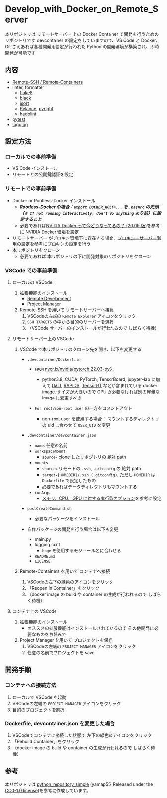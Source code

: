 # Develop_with_Docker_on_Remote_Server

本リポジトリは リモートサーバー 上の Docker Container で開発を行うためのリポジトリです
devcontainer の設定をしていますので、VS Code と Docker、Git さえあれば各種開発用設定が行われた Python の開発環境が構築され、即時開発が可能です

## 内容

- [Remote-SSH / Remote-Containers](https://code.visualstudio.com/docs/remote/ssh#_open-a-folder-on-a-remote-ssh-host-in-a-container)
- linter, formatter
  - [flake8](https://flake8.pycqa.org/en/latest/)
  - [black](https://black.readthedocs.io/en/stable/)
  - [isort](https://pycqa.github.io/isort/)
  - [Pylance](https://marketplace.visualstudio.com/items?itemName=ms-python.vscode-pylance), [pyright](https://github.com/microsoft/pyright)
  - [hadolint](https://github.com/hadolint/hadolint)
- [pytest](https://docs.pytest.org/en/stable/)
- [logging](https://docs.python.org/ja/3/howto/logging.html)

## 設定方法

### ローカルでの事前準備

- VS Code インストール
- リモートとの公開鍵認証を設定

### リモートでの事前準備

- Docker or Rootless-Docker インストール
  - ***Rootless-Docker の場合：`export DOCKER_HOST=...` を `.bashrc` の先頭（ `# If not running interactively, don't do anything` より前）に設定すること***
  - 必要であれば[NVIDIA Docker って今どうなってるの？ (20.09 版)](https://medium.com/nvidiajapan/nvidia-docker-%E3%81%A3%E3%81%A6%E4%BB%8A%E3%81%A9%E3%81%86%E3%81%AA%E3%81%A3%E3%81%A6%E3%82%8B%E3%81%AE-20-09-%E7%89%88-558fae883f44)を参考に NVIDIA Docker 環境を設定
- リモートサーバー がプロキシ環境下に存在する場合、[プロキシーサーバー利用の設定](https://matsuand.github.io/docs.docker.jp.onthefly/network/proxy/#configure-the-docker-client)を参考にプロキシの設定を行う
- 本リポジトリをクローン
  - 必要であれば 本リポジトリの下に開発対象のリポジトリをクローン

### VSCode での事前準備

1. ローカルの VSCode
    1. 拡張機能のインストール
        - [Remote Development](https://marketplace.visualstudio.com/items?itemName=ms-vscode-remote.vscode-remote-extensionpack)
        - [Project Manager](https://marketplace.visualstudio.com/items?itemName=alefragnani.project-manager)
    1. Remote-SSH を用いて リモートサーバーへ接続
        1. VSCodeの左端の `Remote Explorer` アイコンをクリック
        1. `SSH TARGETS` の中から目的のサーバーを選択
        1. （VSCode サーバーのインストールが行われるので しばらく待機）

1. リモートサーバー上の VSCode
    1. VSCode で本リポジトリのクローン先を開き、以下を変更する
        - `.devcontainer/Dockerfile`
          - `FROM` [nvcr.io/nvidia/pytorch:22.03-py3](https://docs.nvidia.com/deeplearning/frameworks/pytorch-release-notes/rel_22-03.html#rel_22-03)
            - python3.8, CUDA, PyTorch, TensorBoard, jupyter-lab に加えて [DALI](https://developer.nvidia.com/dali), [RAPIDS](https://rapids.ai/), [TensorRT](https://pytorch.org/TensorRT/) などが含まれている docker image. サイズが大きいので GPU が必要なければ別の軽量な image に変更すべき

          - `For root/non-root user` の一方をコメントアウト
            - non-root user を使用する場合：
            マウントするディレクトリの uid に合わせて `USER_UID` を変更

        - `.devcontainer/devcontainer.json`

          - `name`: 任意の名前
          - `workspaceMount`
            - `source=` clone したリポジトリの 絶対 path
          - `mounts`
            - `source=` リモートの `.ssh`, `.gitconfig` の 絶対 path
            - `target={HOMEDIR}/.ssh (.gitconfig)`, ただし `HOMEDIR` は `Dockerfile` で設定したもの
            - 必要であればデータディレクトリもマウントする
          - `runArgs`
            - [メモリ、CPU、GPU に対する実行時オプション](https://docs.docker.jp/v19.03/config/container/resource_constraints.html)を参考に設定

        - `postCreateCommand.sh`
            - 必要なパッケージをインストール

        - 自作パッケージの開発を行う場合は以下も変更
          - main.py
          - logging.conf
            - `hoge` を使用するモジュール名に合わせる
          - `README.md`
          - `LICENSE`

    1. Remote-Containers を用いて コンテナへ接続
        1. VSCodeの左下の緑色のアイコンをクリック
        1. 「Reopen in Container」をクリック
        1. （docker image の build や container の生成が行われるので しばらく待機）

1. コンテナ上の VSCode
    1. 拡張機能のインストール
        - オススメの拡張機能はインストールされているので その他開発に必要なものをお好みで
    1. Project Manager を用いて プロジェクトを保存
        1. VSCodeの左端の `PROJECT MANAGER` アイコンをクリック
        1. 任意の名前でプロジェクトを save

## 開発手順

### コンテナへの接続方法

1. ローカルで VSCode を起動
1. VSCodeの左端の `PROJECT MANAGER` アイコンをクリック
1. 目的のプロジェクトを選択

### Dockerfile, devcontainer.json を変更した場合

1. VSCodeでコンテナに接続した状態で 左下の緑色のアイコンをクリック
1. 「Rebuild Container」をクリック
1. （docker image の build や container の生成が行われるので しばらく待機）

## 参考

本リポジトリは [python_repository_simple](https://github.com/yamap55/python_repository_simple) (yamap55: Released under the [CC0-1.0 license](https://creativecommons.org/publicdomain/zero/1.0/deed.ja))を参考に作成しています。
